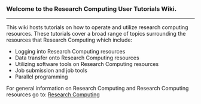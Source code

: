 ### Welcome to the Research Computing User Tutorials Wiki.

------

This wiki hosts tutorials on how to operate and utilize research computing resources. These tutorials cover a broad range of topics surrounding the resources that Research Computing which include:  
- Logging into Research Computing resources
- Data transfer onto Research Computing resources
- Utilizing software tools on Research Computing resources
- Job submission and job tools
- Parallel programming

For general information on Research Computing and Research Computing resources go to:
[Research Computing](https://rc.colorado.edu/)
